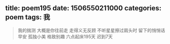 title: poem195
date: 1506550211000
categories: poem
tags: 我
---
> 我的揣测
大概是你往前走
走得义无反顾
不听星星擦过肩头时
留下的悄悄话
早安
孤独小美
格致别趣
六点起床195天 迟到7天